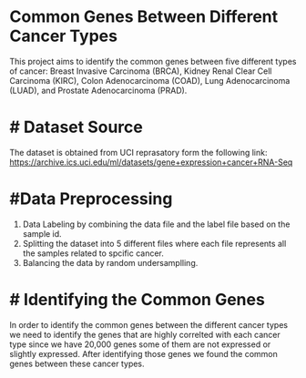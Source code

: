 # Common Genes Between Different Cancer Types

This project aims to identify the common genes between five different types of cancer: Breast Invasive Carcinoma (BRCA), Kidney Renal Clear Cell Carcinoma (KIRC), Colon Adenocarcinoma (COAD), Lung Adenocarcinoma (LUAD), and Prostate Adenocarcinoma (PRAD).

# # Dataset Source 
The dataset is obtained from UCI reprasatory form the following link:
https://archive.ics.uci.edu/ml/datasets/gene+expression+cancer+RNA-Seq

# #Data Preprocessing 
1. Data Labeling by combining the data file and the label file based on the sample id. 
2. Splitting the dataset into 5 different files where each file represents all the samples related to spcific cancer.
3. Balancing the data by random undersamplling. 

# # Identifying the Common Genes
In order to identify the common genes between the different cancer types we need to identify the genes that are highly correlted with each cancer type since we have 20,000 genes some of them are not expressed or slightly expressed. After identifying those genes we found the common genes between these cancer types. 

